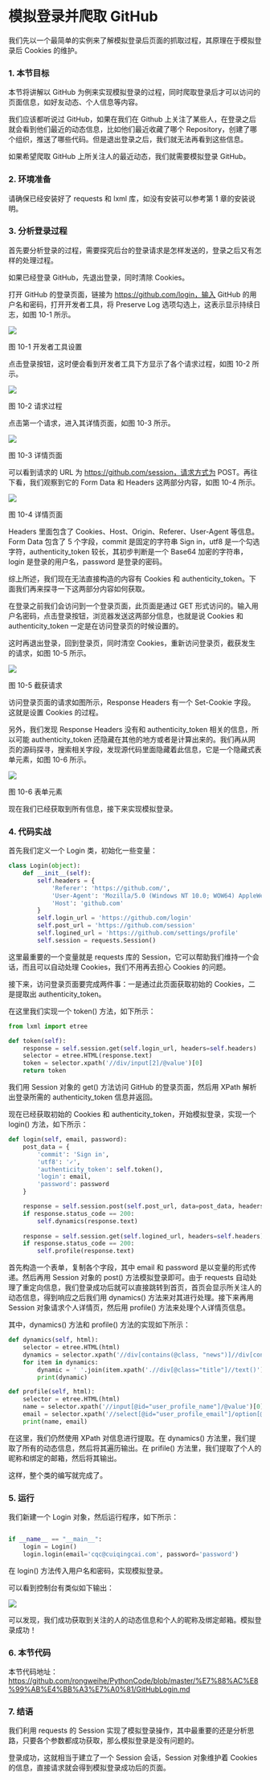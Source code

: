 # 模拟登录并爬取 GitHub

我们先以一个最简单的实例来了解模拟登录后页面的抓取过程，其原理在于模拟登录后 Cookies 的维护。

### 1. 本节目标

本节将讲解以 GitHub 为例来实现模拟登录的过程，同时爬取登录后才可以访问的页面信息，如好友动态、个人信息等内容。

我们应该都听说过 GitHub，如果在我们在 Github 上关注了某些人，在登录之后就会看到他们最近的动态信息，比如他们最近收藏了哪个 Repository，创建了哪个组织，推送了哪些代码。但是退出登录之后，我们就无法再看到这些信息。

如果希望爬取 GitHub 上所关注人的最近动态，我们就需要模拟登录 GitHub。

### 2. 环境准备

请确保已经安装好了 requests 和 lxml 库，如没有安装可以参考第 1 章的安装说明。

### 3. 分析登录过程

首先要分析登录的过程，需要探究后台的登录请求是怎样发送的，登录之后又有怎样的处理过程。

如果已经登录 GitHub，先退出登录，同时清除 Cookies。

打开 GitHub 的登录页面，链接为 https://github.com/login，输入 GitHub 的用户名和密码，打开开发者工具，将 Preserve Log 选项勾选上，这表示显示持续日志，如图 10-1 所示。

![](https://github.com/Python3WebSpider/Python3WebSpider/blob/master/assets/10-1.png)

图 10-1 开发者工具设置

点击登录按钮，这时便会看到开发者工具下方显示了各个请求过程，如图 10-2 所示。

![](https://github.com/Python3WebSpider/Python3WebSpider/blob/master/assets/10-2.jpg)

图 10-2 请求过程

点击第一个请求，进入其详情页面，如图 10-3 所示。

![](https://github.com/Python3WebSpider/Python3WebSpider/blob/master/assets/10-3.jpg)

图 10-3 详情页面

可以看到请求的 URL 为 https://github.com/session，请求方式为 POST。再往下看，我们观察到它的 Form Data 和 Headers 这两部分内容，如图 10-4 所示。

![](https://github.com/Python3WebSpider/Python3WebSpider/blob/master/assets/10-4.jpg)

图 10-4 详情页面

Headers 里面包含了 Cookies、Host、Origin、Referer、User-Agent 等信息。Form Data 包含了 5 个字段，commit 是固定的字符串 Sign in，utf8 是一个勾选字符，authenticity_token 较长，其初步判断是一个 Base64 加密的字符串，login 是登录的用户名，password 是登录的密码。

综上所述，我们现在无法直接构造的内容有 Cookies 和 authenticity_token。下面我们再来探寻一下这两部分内容如何获取。

在登录之前我们会访问到一个登录页面，此页面是通过 GET 形式访问的。输入用户名密码，点击登录按钮，浏览器发送这两部分信息，也就是说 Cookies 和 authenticity_token 一定是在访问登录页的时候设置的。

这时再退出登录，回到登录页，同时清空 Cookies，重新访问登录页，截获发生的请求，如图 10-5 所示。

![](https://github.com/Python3WebSpider/Python3WebSpider/blob/master/assets/10-5.jpg)

图 10-5 截获请求

访问登录页面的请求如图所示，Response Headers 有一个 Set-Cookie 字段。这就是设置 Cookies 的过程。

另外，我们发现 Response Headers 没有和 authenticity_token 相关的信息，所以可能 authenticity_token 还隐藏在其他的地方或者是计算出来的。我们再从网页的源码探寻，搜索相关字段，发现源代码里面隐藏着此信息，它是一个隐藏式表单元素，如图 10-6 所示。

![](https://github.com/Python3WebSpider/Python3WebSpider/blob/master/assets/10-6.jpg)

图 10-6 表单元素

现在我们已经获取到所有信息，接下来实现模拟登录。

### 4. 代码实战

首先我们定义一个 Login 类，初始化一些变量：

```python
class Login(object):
    def __init__(self):
        self.headers = {
            'Referer': 'https://github.com/',
            'User-Agent': 'Mozilla/5.0 (Windows NT 10.0; WOW64) AppleWebKit/537.36 (KHTML, like Gecko) Chrome/57.0.2987.133 Safari/537.36',
            'Host': 'github.com'
        }
        self.login_url = 'https://github.com/login'
        self.post_url = 'https://github.com/session'
        self.logined_url = 'https://github.com/settings/profile'
        self.session = requests.Session()
```

这里最重要的一个变量就是 requests 库的 Session，它可以帮助我们维持一个会话，而且可以自动处理 Cookies，我们不用再去担心 Cookies 的问题。

接下来，访问登录页面要完成两件事：一是通过此页面获取初始的 Cookies，二是提取出 authenticity_token。

在这里我们实现一个 token() 方法，如下所示：

```python
from lxml import etree

def token(self):
    response = self.session.get(self.login_url, headers=self.headers)
    selector = etree.HTML(response.text)
    token = selector.xpath('//div/input[2]/@value')[0]
    return token
```

我们用 Session 对象的 get() 方法访问 GitHub 的登录页面，然后用 XPath 解析出登录所需的 authenticity_token 信息并返回。

现在已经获取初始的 Cookies 和 authenticity_token，开始模拟登录，实现一个 login() 方法，如下所示：

```python
def login(self, email, password):
    post_data = {
        'commit': 'Sign in',
        'utf8': '✓',
        'authenticity_token': self.token(),
        'login': email,
        'password': password
    }

    response = self.session.post(self.post_url, data=post_data, headers=self.headers)
    if response.status_code == 200:
        self.dynamics(response.text)
    
    response = self.session.get(self.logined_url, headers=self.headers)
    if response.status_code == 200:
        self.profile(response.text)
```

首先构造一个表单，复制各个字段，其中 email 和 password 是以变量的形式传递。然后再用 Session 对象的 post() 方法模拟登录即可。由于 requests 自动处理了重定向信息，我们登录成功后就可以直接跳转到首页，首页会显示所关注人的动态信息，得到响应之后我们用 dynamics() 方法来对其进行处理。接下来再用 Session 对象请求个人详情页，然后用 profile() 方法来处理个人详情页信息。

其中，dynamics() 方法和 profile() 方法的实现如下所示：

```python
def dynamics(self, html):
    selector = etree.HTML(html)
    dynamics = selector.xpath('//div[contains(@class, "news")]//div[contains(@class, "alert")]')
    for item in dynamics:
        dynamic = ' '.join(item.xpath('.//div[@class="title"]//text()')).strip()
        print(dynamic)

def profile(self, html):
    selector = etree.HTML(html)
    name = selector.xpath('//input[@id="user_profile_name"]/@value')[0]
    email = selector.xpath('//select[@id="user_profile_email"]/option[@value!=""]/text()')
    print(name, email)
```

在这里，我们仍然使用 XPath 对信息进行提取。在 dynamics() 方法里，我们提取了所有的动态信息，然后将其遍历输出。在 prifile() 方法里，我们提取了个人的昵称和绑定的邮箱，然后将其输出。

这样，整个类的编写就完成了。

### 5. 运行

我们新建一个 Login 对象，然后运行程序，如下所示：

```python

if __name__ == "__main__":
    login = Login()
    login.login(email='cqc@cuiqingcai.com', password='password')

```

在 login() 方法传入用户名和密码，实现模拟登录。

可以看到控制台有类似如下输出：

![](https://cdn.jsdelivr.net/gh/rongweihe/ImageHost01/images/spider-github.png)

可以发现，我们成功获取到关注的人的动态信息和个人的昵称及绑定邮箱。模拟登录成功！

### 6. 本节代码

本节代码地址：https://github.com/rongweihe/PythonCode/blob/master/%E7%88%AC%E8%99%AB%E4%BB%A3%E7%A0%81/GitHubLogin.md

### 7. 结语

我们利用 requests 的 Session 实现了模拟登录操作，其中最重要的还是分析思路，只要各个参数都成功获取，那么模拟登录是没有问题的。

登录成功，这就相当于建立了一个 Session 会话，Session 对象维护着 Cookies 的信息，直接请求就会得到模拟登录成功后的页面。
